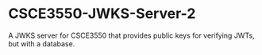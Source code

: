 # CSCE3550-JWKS-Server-2
A JWKS server for CSCE3550 that provides public keys for verifying JWTs, but with a database.
